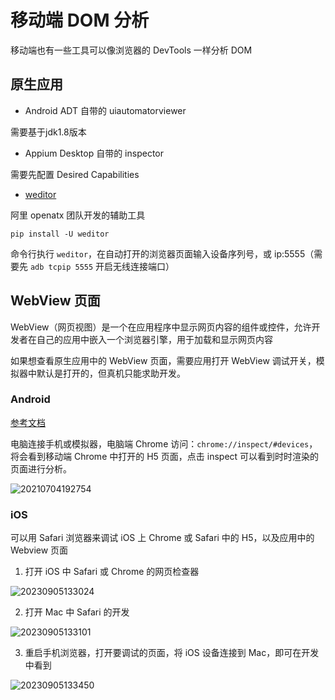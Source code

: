 # 移动端 DOM 分析

移动端也有一些工具可以像浏览器的 DevTools 一样分析 DOM

## 原生应用

- Android ADT 自带的 uiautomatorviewer

需要基于jdk1.8版本

- Appium Desktop 自带的 inspector

需要先配置 Desired Capabilities

- [weditor](https://github.com/alibaba/web-editor)

阿里 openatx 团队开发的辅助工具

`pip install -U weditor`

命令行执行 `weditor`，在自动打开的浏览器页面输入设备序列号，或 ip:5555（需要先 `adb tcpip 5555` 开启无线连接端口）

## WebView 页面

WebView（网页视图）是一个在应用程序中显示网页内容的组件或控件，允许开发者在自己的应用中嵌入一个浏览器引擎，用于加载和显示网页内容

如果想查看原生应用中的 WebView 页面，需要应用打开 WebView 调试开关，模拟器中默认是打开的，但真机只能求助开发。

### Android

[参考文档](https://developer.chrome.com/docs/devtools/remote-debugging?hl=zh-cn)

电脑连接手机或模拟器，电脑端 Chrome 访问：`chrome://inspect/#devices`，将会看到移动端 Chrome 中打开的 H5 页面，点击 inspect 可以看到时时渲染的页面进行分析。

![20210704192754](https://image.zuoright.com/20210704192754.png)

### iOS

可以用 Safari 浏览器来调试 iOS 上 Chrome 或 Safari 中的 H5，以及应用中的 Webview 页面

1. 打开 iOS 中 Safari 或 Chrome 的网页检查器

![20230905133024](https://image.zuoright.com/20230905133024.png)

2. 打开 Mac 中 Safari 的开发

![20230905133101](https://image.zuoright.com/20230905133101.png)

3. 重启手机浏览器，打开要调试的页面，将 iOS 设备连接到 Mac，即可在开发中看到

![20230905133450](https://image.zuoright.com/20230905133450.png)
